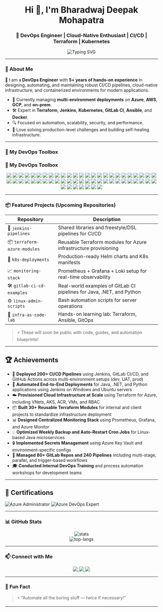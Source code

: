 <!-- README.md -->

<h1 align="center">Hi 👋, I'm Bharadwaj Deepak Mohapatra</h1>
<h3 align="center">🚀 DevOps Engineer | Cloud-Native Enthusiast | CI/CD | Terraform | Kubernetes</h3>

<p align="center">
  <img src="https://readme-typing-svg.demolab.com?font=Fira+Code&size=22&pause=1000&color=3F84F4&width=550&lines=DevOps+Engineer+%7C+Cloud+Infra+Specialist;CI%2FCD+Pipelines+%7C+Terraform+%7C+K8s;Automating+Everything+as+Code+%F0%9F%9A%80" alt="Typing SVG" />
</p>

---

### 🔧 About Me

🎯 I am a **DevOps Engineer** with **5+ years of hands-on experience** in designing, automating, and maintaining robust CI/CD pipelines, cloud-native infrastructure, and containerized environments for modern applications.

- 💼 Currently managing **multi-environment deployments** on **Azure**, **AWS**, **GCP**, and **on-prem**.
- 🛠️ Expert in **Terraform**, **Jenkins**, **Kubernetes**, **GitLab CI**, **Ansible**, and **Docker**.
- 🔍 Focused on automation, scalability, security, and performance.
- 🧩 Love solving production-level challenges and building self-healing infrastructure.

---

### 🧰 My DevOps Toolbox

### 🧰 My DevOps Toolbox

<p align="center">
  <!-- Cloud Platforms -->
  <img src="https://img.shields.io/badge/Azure-0078D4?style=for-the-badge&logo=microsoftazure&logoColor=white"/>
  <img src="https://img.shields.io/badge/AWS-232F3E?style=for-the-badge&logo=amazonaws&logoColor=white"/>
  <img src="https://img.shields.io/badge/GCP-4285F4?style=for-the-badge&logo=googlecloud&logoColor=white"/>
  <img src="https://img.shields.io/badge/EC2-FF9900?style=for-the-badge&logo=amazon-ec2&logoColor=white"/>
  <img src="https://img.shields.io/badge/S3-569A31?style=for-the-badge&logo=amazon-s3&logoColor=white"/>
  <img src="https://img.shields.io/badge/IAM-FF9900?style=for-the-badge&logo=amazonaws&logoColor=white"/>

  <!-- Kubernetes & Containers -->
  <img src="https://img.shields.io/badge/Kubernetes-326CE5?style=for-the-badge&logo=kubernetes&logoColor=white"/>
  <img src="https://img.shields.io/badge/EKS-FF9900?style=for-the-badge&logo=amazon-eks&logoColor=white"/>
  <img src="https://img.shields.io/badge/AKS-0078D4?style=for-the-badge&logo=azure-kubernetes-service&logoColor=white"/>
  <img src="https://img.shields.io/badge/Docker-2496ED?style=for-the-badge&logo=docker&logoColor=white"/>
  <img src="https://img.shields.io/badge/Helm-0F1689?style=for-the-badge&logo=helm&logoColor=white"/>

  <!-- IaC & Automation -->
  <img src="https://img.shields.io/badge/Terraform-623CE4?style=for-the-badge&logo=terraform&logoColor=white"/>
  <img src="https://img.shields.io/badge/Ansible-EE0000?style=for-the-badge&logo=ansible&logoColor=white"/>
  <img src="https://img.shields.io/badge/ARM%20Templates-0062AD?style=for-the-badge&logo=microsoftazure&logoColor=white"/>
  <img src="https://img.shields.io/badge/CloudFormation-FF4F8B?style=for-the-badge&logo=amazonaws&logoColor=white"/>
  <img src="https://img.shields.io/badge/Infrastructure%20as%20Code-4A154B?style=for-the-badge"/>
  <img src="https://img.shields.io/badge/Configuration%20Management-F7DF1E?style=for-the-badge"/>
  <img src="https://img.shields.io/badge/Secrets%20Management-007ACC?style=for-the-badge"/>

  <!-- OS & Shell -->
  <img src="https://img.shields.io/badge/Ubuntu-E95420?style=for-the-badge&logo=ubuntu&logoColor=white"/>
  <img src="https://img.shields.io/badge/CentOS-262577?style=for-the-badge&logo=centos&logoColor=white"/>
  <img src="https://img.shields.io/badge/Bash-4EAA25?style=for-the-badge&logo=gnubash&logoColor=white"/>
  <img src="https://img.shields.io/badge/Shell%20Scripting-89E051?style=for-the-badge"/>

  <!-- CI/CD & SCM -->
  <img src="https://img.shields.io/badge/Jenkins-D24939?style=for-the-badge&logo=jenkins&logoColor=white"/>
  <img src="https://img.shields.io/badge/GitLab-FC6D26?style=for-the-badge&logo=gitlab&logoColor=white"/>
  <img src="https://img.shields.io/badge/GitHub%20Actions-2088FF?style=for-the-badge&logo=githubactions&logoColor=white"/>
  <img src="https://img.shields.io/badge/Git-F05032?style=for-the-badge&logo=git&logoColor=white"/>
  <img src="https://img.shields.io/badge/GitHub-181717?style=for-the-badge&logo=github&logoColor=white"/>
  <img src="https://img.shields.io/badge/GitOps-F05032?style=for-the-badge&logo=git&logoColor=white"/>
  <img src="https://img.shields.io/badge/CI%2FCD-orange?style=for-the-badge"/>

  <!-- Monitoring & Logging -->
  <img src="https://img.shields.io/badge/Prometheus-E6522C?style=for-the-badge&logo=prometheus&logoColor=white"/>
  <img src="https://img.shields.io/badge/Grafana-F46800?style=for-the-badge&logo=grafana&logoColor=white"/>
  <img src="https://img.shields.io/badge/ELK%20Stack-005571?style=for-the-badge&logo=elastic&logoColor=white"/>
  <img src="https://img.shields.io/badge/Monitoring-5C5CFF?style=for-the-badge"/>
  <img src="https://img.shields.io/badge/Logging-005571?style=for-the-badge"/>

  <!-- Languages & Tools -->
  <img src="https://img.shields.io/badge/Python-3776AB?style=for-the-badge&logo=python&logoColor=white"/>
  <img src="https://img.shields.io/badge/YAML-000000?style=for-the-badge&logo=yaml&logoColor=white"/>
  <img src="https://img.shields.io/badge/NGINX-009639?style=for-the-badge&logo=nginx&logoColor=white"/>
  <img src="https://img.shields.io/badge/VS%20Code-007ACC?style=for-the-badge&logo=visualstudiocode&logoColor=white"/>

  <!-- Soft Skills & Practices -->
  <img src="https://img.shields.io/badge/Agile-0052CC?style=for-the-badge&logo=agile&logoColor=white"/>
  <img src="https://img.shields.io/badge/Jira-0052CC?style=for-the-badge&logo=jira&logoColor=white"/>
  <img src="https://img.shields.io/badge/Confluence-172B4D?style=for-the-badge&logo=confluence&logoColor=white"/>
  <img src="https://img.shields.io/badge/Collaboration-4A154B?style=for-the-badge"/>
  <img src="https://img.shields.io/badge/Teamwork-0078D4?style=for-the-badge"/>
  <img src="https://img.shields.io/badge/Communication-ff9800?style=for-the-badge"/>
  <img src="https://img.shields.io/badge/Problem%20Solving-673AB7?style=for-the-badge"/>
  <img src="https://img.shields.io/badge/Adaptability-2196F3?style=for-the-badge"/>
  <img src="https://img.shields.io/badge/Open%20Source-4caf50?style=for-the-badge"/>
  <img src="https://img.shields.io/badge/Community%20Engagement-E91E63?style=for-the-badge"/>
  <img src="https://img.shields.io/badge/Continuous%20Learning-3f51b5?style=for-the-badge"/>
  <img src="https://img.shields.io/badge/DevOps%20Practices-F44336?style=for-the-badge"/>
  <img src="https://img.shields.io/badge/Incident%20Management-b71c1c?style=for-the-badge"/>
  <img src="https://img.shields.io/badge/Disaster%20Recovery-607d8b?style=for-the-badge"/>
  <img src="https://img.shields.io/badge/Load%20Balancing-009688?style=for-the-badge"/>
  <img src="https://img.shields.io/badge/High%20Availability-795548?style=for-the-badge"/>
  <img src="https://img.shields.io/badge/Performance%20Tuning-9c27b0?style=for-the-badge"/>
  <img src="https://img.shields.io/badge/Security%20Best%20Practices-ff5722?style=for-the-badge"/>
  <img src="https://img.shields.io/badge/HashiCorp%20Vault-000000?style=for-the-badge&logo=vault&logoColor=white"/>
</p>


---

### 📦 Featured Projects (Upcoming Repositories)

| Repository | Description |
|------------|-------------|
| 🔧 `jenkins-pipelines` | Shared libraries and freestyle/DSL pipelines for CI/CD |
| 📦 `terraform-azure-modules` | Reusable Terraform modules for Azure infrastructure provisioning |
| 🐳 `k8s-deployments` | Production-ready Helm charts and K8s manifests |
| 📈 `monitoring-stack` | Prometheus + Grafana + Loki setup for real-time observability |
| 🛠 `gitlab-ci-cd-examples` | Real-world examples of GitLab CI pipelines for Java, .NET, and Python |
| ⚙️ `linux-admin-scripts` | Bash automation scripts for server operations |
| 🧪 `infra-as-code-lab` | Hands-on learning lab: Terraform, Ansible, GitOps |

> ⚡ These will soon be public with code, guides, and automation blueprints!

---

## 🏆 Achievements

- 🚀 **Deployed 200+ CI/CD Pipelines** using Jenkins, GitLab CI/CD, and GitHub Actions across multi-environment setups (dev, UAT, prod)
- 🔁 **Automated End-to-End Deployments** for Java, .NET, and Python applications using Jenkins on Windows and Ubuntu servers
- ☁️ **Provisioned Cloud Infrastructure at Scale** using Terraform for Azure, including VNets, AKS, ACR, VMs, and RBAC
- 📦 **Built 30+ Reusable Terraform Modules** for internal and client projects to standardize infrastructure deployment
- 📊 **Designed Centralized Monitoring Stack** using Prometheus, Grafana, and Azure Monitor
- 💡 **Optimized Weekly Backup and Auto-Restart Cron Jobs** for Linux-based Java microservices
- 🔒 **Implemented Secrets Management** using Azure Key Vault and environment-specific configs
- 🧰 **Managed 80+ GitLab Repos and 240 Pipelines** including multi-stage, parallel, and trigger-based workflows
- 🎓 **Conducted Internal DevOps Training** and process automation workshops for development teams

---

## 🏅 Certifications

![Azure Administrator](https://img.shields.io/badge/Microsoft%20Certified-Azure%20Administrator-blue?style=for-the-badge&logo=microsoft)
![Azure DevOps Expert](https://img.shields.io/badge/Microsoft%20Certified-Azure%20DevOps%20Expert-0078D4?style=for-the-badge&logo=microsoft&logoColor=white)

---

### 📊 GitHub Stats

<p align="center">
  <img src="https://github-readme-stats.vercel.app/api?username=bdmohapatra&show_icons=true&theme=tokyonight" alt="stats"/>
  <br>
  <img src="https://github-readme-stats.vercel.app/api/top-langs/?username=bdmohapatra&layout=compact&theme=tokyonight" alt="top-langs"/>
</p>

---

### 📫 Connect with Me

<p align="center">
  <a href="https://www.linkedin.com/in/bdmohapatra/" target="_blank">
    <img src="https://img.shields.io/badge/LinkedIn-blue?style=for-the-badge&logo=linkedin&logoColor=white"/>
  </a>
  <a href="mailto:bharadwajdeepakmohapatra@gmail.com">
    <img src="https://img.shields.io/badge/Gmail-D14836?style=for-the-badge&logo=gmail&logoColor=white"/>
  </a>
  <a href="https://x.com/BD_Mohapatra" target="_blank">
    <img src="https://img.shields.io/badge/X-000000?style=for-the-badge&logo=x&logoColor=white"/>
  </a>
</p>

---

### 🧠 Fun Fact

> ⚡ “Automate all the boring stuff — twice if necessary!”

---


